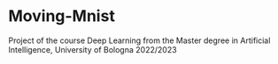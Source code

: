 # Moving-Mnist
Project of the course Deep Learning from the Master degree in Artificial Intelligence, University of Bologna 2022/2023
